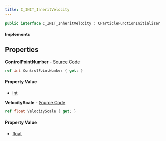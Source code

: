 ```yaml
---
title: C_INIT_InheritVelocity
---
```


```csharp
public interface C_INIT_InheritVelocity : CParticleFunctionInitializer, CParticleFunction, ISchemaClass<CParticleFunction>, ISchemaClass<CParticleFunctionInitializer>, ISchemaClass<C_INIT_InheritVelocity>, ISchemaField, ISchemaClass, INativeHandle
```

#### Implements

## Properties

**ControlPointNumber** - [Source Code](https://github.com/swiftly-solution/swiftlys2/blob/main/managed/src/SwiftlyS2.Generated/Schemas/Interfaces/C_INIT_InheritVelocity.cs#L16)

```csharp
ref int ControlPointNumber { get; }
```

#### Property Value

- [int](https://learn.microsoft.com/dotnet/api/system.int32)

**VelocityScale** - [Source Code](https://github.com/swiftly-solution/swiftlys2/blob/main/managed/src/SwiftlyS2.Generated/Schemas/Interfaces/C_INIT_InheritVelocity.cs#L18)

```csharp
ref float VelocityScale { get; }
```

#### Property Value

- [float](https://learn.microsoft.com/dotnet/api/system.single)

